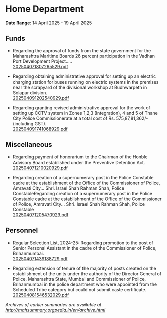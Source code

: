 # Home Department

**Date Range**: 14 April 2025 - 19 April 2025


## Funds
- Regarding the approval of funds from the state government for the Maharashtra Maritime Boards 26 percent participation in the Vadhan Port Development Project.....\
  [202504071807265529.pdf](https://gr.maharashtra.gov.in/Site/Upload/Government%20Resolutions/English/202504071807265529.pdf)

- Regarding obtaining administrative approval for setting up an electric charging station for buses running on electric systems in the premises near the scrapyard of the divisional workshop at Budhwarpeth in Solapur division.\
  [202504091202540929.pdf](https://gr.maharashtra.gov.in/Site/Upload/Government%20Resolutions/English/202504091202540929.pdf)

- Regarding granting revised administrative approval for the work of setting up CCTV system in Zones 1,2,3 (Integration), 4 and 5 of Thane City Police Commissionerate at a total cost of Rs. 575,87,81,362/- (including GST).\
  [202504091741068929.pdf](https://gr.maharashtra.gov.in/Site/Upload/Government%20Resolutions/English/202504091741068929.pdf)

## Miscellaneous
- Regarding payment of honorarium to the Chairman of the Honble Advisory Board established under the Preventive Detention Act.\
  [202504071210020929.pdf](https://gr.maharashtra.gov.in/Site/Upload/Government%20Resolutions/English/202504071210020929.pdf)

- Regarding creation of a supernumerary post in the Police Constable cadre at the establishment of the Office of the Commissioner of Police, Amravati City... Shri. Israel Shah Rahman Shah, Police ConstableRegarding creation of a supernumerary post in the Police Constable cadre at the establishment of the Office of the Commissioner of Police, Amravati City... Shri. Israel Shah Rahman Shah, Police Constable\
  [202504071205470929.pdf](https://gr.maharashtra.gov.in/Site/Upload/Government%20Resolutions/English/202504071205470929.pdf)

## Personnel
- Regular Selection List, 2024-25: Regarding promotion to the post of Senior Personal Assistant in the cadre of the Commissioner of Police, Brihanmumbai.\
  [202504071439188729.pdf](https://gr.maharashtra.gov.in/Site/Upload/Government%20Resolutions/English/202504071439188729.pdf)

- Regarding extension of tenure of the majority of posts created on the establishment of the units under the authority of the Director General of Police, Maharashtra State, Mumbai and Commissioner of Police, Brihanmumbai in the police department who were appointed from the Scheduled Tribe category but could not submit caste certificate.\
  [202504081546532029.pdf](https://gr.maharashtra.gov.in/Site/Upload/Government%20Resolutions/English/202504081546532029.pdf)


*Archives of earlier summaries are available at http://mahsummary.orgpedia.in/en/archive.html*